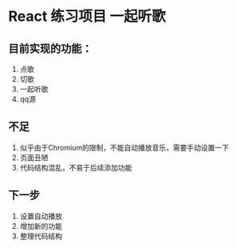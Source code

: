 # React 练习项目 一起听歌
## 目前实现的功能：
  1. 点歌
  2. 切歌
  3. 一起听歌
  4. qq源
## 不足
  1. 似乎由于Chromium的限制，不能自动播放音乐，需要手动设置一下
  2. 页面丑陋
  3. 代码结构混乱，不易于后续添加功能
## 下一步
  1. 设置自动播放
  2. 增加新的功能
  3. 整理代码结构
